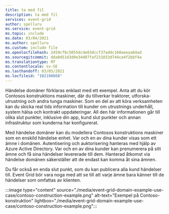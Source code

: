 ```yaml
---
title: ta med fil
description: ta med fil
services: event-grid
author: spelluru
ms.service: event-grid
ms.topic: include
ms.date: 03/04/2021
ms.author: spelluru
ms.custom: include file
ms.openlocfilehash: 2459cf6c5055dcde83dccf37addc160aeeaa64ad
ms.sourcegitcommit: dda0d51d3d0e34d07faf231033d744ca4f2bbf4a
ms.translationtype: MT
ms.contentlocale: sv-SE
ms.lasthandoff: 03/05/2021
ms.locfileid: "102198668"
---
```

Händelse domäner förklaras enklast med ett exempel. Anta att du kör Contosos konstruktions maskiner, där du tillverkar traktorer, utforska-utrustning och andra tunga maskiner. Som en del av att köra verksamheten kan du skicka real tids information till kunder om utrustnings underhåll, system hälsa och kontrakt uppdateringar. All den här informationen går till olika slut punkter, inklusive din app, kund slut punkter och annan infrastruktur som kunderna har konfigurerat.

Med händelse domäner kan du modellera Contosos konstruktions maskiner som en enskild händelse enhet. Var och en av dina kunder visas som ett ämne i domänen. Autentisering och auktorisering hanteras med hjälp av Azure Active Directory. Var och en av dina kunder kan prenumerera på sitt ämne och få sina händelser levererade till dem. Hanterad åtkomst via händelse domänen säkerställer att de endast kan komma åt sina ämnen.

Du får också en enda slut punkt, som du kan publicera alla kund händelser till. Event Grid bör vara noga med att se till att varje ämne bara känner till de händelser som omfattas av klienten.

:::image type="content" source="./media/event-grid-domain-example-use-case/contoso-construction-example.png" alt-text="Exempel på Contoso-konstruktion" lightbox="./media/event-grid-domain-example-use-case/contoso-construction-example.png":::